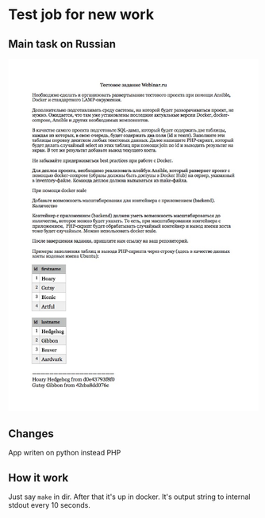 # Test job for new work

## Main task on Russian
![task](https://raw.githubusercontent.com/itJunky/apply2job_test1/main/task.jpg)

## Changes
App writen on python instead PHP

## How it work
Just say `make` in dir. After that it's up in docker.
It's output string to internal stdout every 10 seconds.

